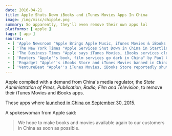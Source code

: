 ```yaml
---
date: 2016-04-21
title: Apple Shuts Down iBooks and iTunes Movies Apps In China
image: /img/misc/chipple.png
summary: So apparently, they'll even remove their own apps lol
platforms: [ apple ]
tags: [ app ]
sources:
 - [ 'Apple Newsroom "Apple Brings Apple Music, iTunes Movies & iBooks to Customers in China Starting Today" (30 Sep 2015)', 'https://www.apple.com/newsroom/2015/09/30Apple-Brings-Apple-Music-iTunes-Movies-iBooks-to-Customers-in-China-Starting-Today/' ]
 - [ 'The New York Times "Apple Services Shut Down in China in Startling About-Face" by Paul Mozur and Jane Perlez (21 Apr 2016)', 'https://archive.ph/W2Vn1' ]
 - [ 'The Business Times "Apple says iTunes Movies, iBooks services closed down in China" (22 Apr 2016)', 'https://www.businesstimes.com.sg/technology/apple-says-itunes-movies-ibooks-services-closed-down-in-china' ]
 - [ 'Reuters "Apple''s book, film services go dark in China" by Paul Carsten (22 Apr 2016)', 'https://www.reuters.com/article/us-apple-china-idUSKCN0XJ0CD' ]
 - [ 'Engadget "Apple''s iBooks Store and iTunes Movies banned in China" by Matt Brian (22 Apr 2016)', 'https://www.engadget.com/2016/04/22/apples-ibooks-store-itunes-movies-ban-china/?guccounter=1' ]
 - [ 'VentureBeat "Apple''s iTunes Movies, iBooks Store reportedly shut down in China" by Jordan Novet (21 Apr 2016)', 'https://venturebeat.com/2016/04/21/apples-itunes-movies-ibooks-store-reportedly-shut-down-in-china/' ]
---
```


Apple complied with a demand from China's media regulator, the _State Administration of Press, Publication, Radio, Film and Television_, to remove their iTunes Movies and iBooks apps.

These apps where [launched in China on September 30, 2015](https://www.apple.com/newsroom/2015/09/30Apple-Brings-Apple-Music-iTunes-Movies-iBooks-to-Customers-in-China-Starting-Today/).

A spokeswoman from Apple said:
> We hope to make books and movies available again to our customers in China as soon as possible.
